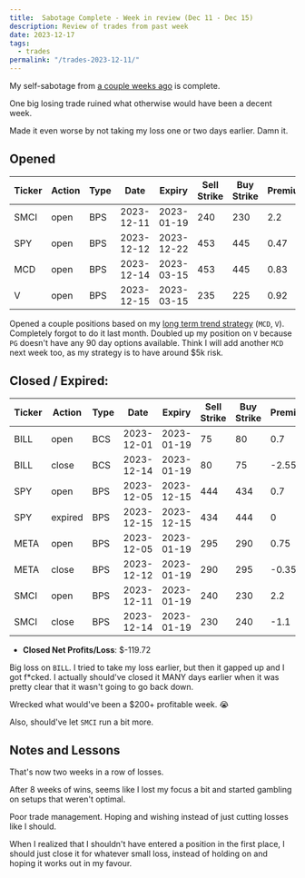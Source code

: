 ```yaml
---
title:  Sabotage Complete - Week in review (Dec 11 - Dec 15)
description: Review of trades from past week
date: 2023-12-17
tags:
  - trades
permalink: "/trades-2023-12-11/"
---
```


My self-sabotage from <a href="/trades-2023-11-27/">a couple weeks ago</a> is complete.

One big losing trade ruined what otherwise would have been a decent week.

Made it even worse by not taking my loss one or two days earlier.  Damn it.

## Opened

<div class="trade-table weekly full-width">

|**Ticker**|**Action**|**Type**|**Date**|**Expiry**|**Sell Strike**|**Buy Strike**|**Premium**|**Qty**|**Fee**|**Net**|
|---|---|---|---|---|---|---|---|---|---|---|
|SMCI|open|BPS|2023-12-11|2023-01-19|240|230|2.2|1|0.59|219.41|$108.83|
|SPY|open|BPS|2023-12-12|2023-12-22|453|445|0.47|1|2.48|44.52|$44.52|
|MCD|open|BPS|2023-12-14|2023-03-15|453|445|0.83|1|2.08|80.92|$80.92|
|V|open|BPS|2023-12-15|2023-03-15|235|225|0.92|2|1.09|182.91|$182.91|

</div>

Opened a couple positions based on my <a href="/long-term-trend-strategy/">long term trend strategy</a> (`MCD`, `V`).  Completely forgot to do it last month.  Doubled up my position on `V` because `PG` doesn't have any 90 day options available.  Think I will add another `MCD` next week too, as my strategy is to have around $5k risk.
## Closed / Expired:

<div class = "trade-table monthly full-width">

|**Ticker**|**Action**|**Type**|**Date**|**Expiry**|**Sell Strike**|**Buy Strike**|**Premium**|**Qty**|**Fee**|**Net**|**Profit/Loss**|
|---|---|---|---|---|---|---|---|---|---|---|---|
|BILL|open|BCS|2023-12-01|2023-01-19|75|80|0.7|2|0.23|139.77|-$372.99|
|BILL|close|BCS|2023-12-14|2023-01-19|80|75|-2.55|2|2.76|-512.76|
|SPY|open|BPS|2023-12-05|2023-12-15|444|434|0.7|1|2.82|67.18|$67.18|
|SPY|expired|BPS|2023-12-15|2023-12-15|434|444|0|1|0|0|
|META|open|BPS|2023-12-05|2023-01-19|295|290|0.75|2|1.37|148.63|$77.26|
|META|close|BPS|2023-12-12|2023-01-19|290|295|-0.35|2|1.37|-71.37|
|SMCI|open|BPS|2023-12-11|2023-01-19|240|230|2.2|1|0.59|219.41|$108.83|
|SMCI|close|BPS|2023-12-14|2023-01-19|230|240|-1.1|1|0.58|-110.58|

</div>

- **Closed Net Profits/Loss**: $-119.72

Big loss on `BILL`.  I tried to take my loss earlier, but then it gapped up and I got f*cked.  I actually should've closed it MANY days earlier when it was pretty clear that it wasn't going to go back down.

Wrecked what would've been a $200+ profitable week. 😭

Also, should've let `SMCI` run a bit more.  

## Notes and Lessons

That's now two weeks in a row of losses.  

After 8 weeks of wins, seems like I lost my focus a bit and started gambling on setups that weren't optimal.

Poor trade management.  Hoping and wishing instead of just cutting losses like I should.  

When I realized that I shouldn't have entered a position in the first place, I should just close it for whatever small loss, instead of holding on and hoping it works out in my favour.









